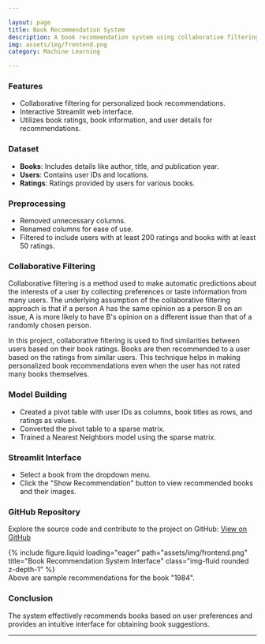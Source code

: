 ```yaml
---

layout: page
title: Book Recommendation System
description: A book recommendation system using collaborative filtering with a Streamlit frontend.
img: assets/img/frontend.png
category: Machine Learning

---
```




### Features
- Collaborative filtering for personalized book recommendations.
- Interactive Streamlit web interface.
- Utilizes book ratings, book information, and user details for recommendations.

### Dataset
- **Books**: Includes details like author, title, and publication year.
- **Users**: Contains user IDs and locations.
- **Ratings**: Ratings provided by users for various books.

### Preprocessing
- Removed unnecessary columns.
- Renamed columns for ease of use.
- Filtered to include users with at least 200 ratings and books with at least 50 ratings.

### Collaborative Filtering
Collaborative filtering is a method used to make automatic predictions about the interests of a user by collecting preferences or taste information from many users. The underlying assumption of the collaborative filtering approach is that if a person A has the same opinion as a person B on an issue, A is more likely to have B's opinion on a different issue than that of a randomly chosen person.

In this project, collaborative filtering is used to find similarities between users based on their book ratings. Books are then recommended to a user based on the ratings from similar users. This technique helps in making personalized book recommendations even when the user has not rated many books themselves.

### Model Building
- Created a pivot table with user IDs as columns, book titles as rows, and ratings as values.
- Converted the pivot table to a sparse matrix.
- Trained a Nearest Neighbors model using the sparse matrix.

### Streamlit Interface
- Select a book from the dropdown menu.
- Click the "Show Recommendation" button to view recommended books and their images.

### GitHub Repository

Explore the source code and contribute to the project on GitHub:
<a href="https://github.com/ughrima/Book-Recommendation" class="btn btn-secondary" target="_blank">View on GitHub</a>


<div class="row">
    <div class="col-sm mt-3 mt-md-0">
        {% include figure.liquid loading="eager" path="assets/img/frontend.png" title="Book Recommendation System Interface" class="img-fluid rounded z-depth-1" %}
    </div>
</div>
<div class="caption">
    Above are sample recommendations for the book "1984". 
</div>

### Conclusion
The system effectively recommends books based on user preferences and provides an intuitive interface for obtaining book suggestions.

---